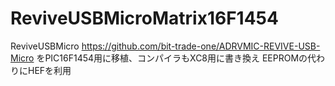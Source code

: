 # ReviveUSBMicroMatrix16F1454
ReviveUSBMicro
https://github.com/bit-trade-one/ADRVMIC-REVIVE-USB-Micro 
をPIC16F1454用に移植、コンパイラもXC8用に書き換え 
EEPROMの代わりにHEFを利用
